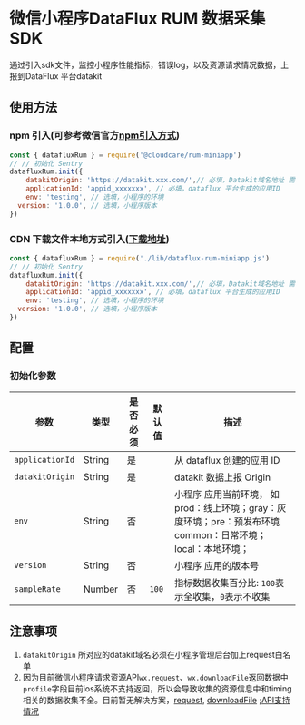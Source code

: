 # 微信小程序DataFlux RUM 数据采集SDK
通过引入sdk文件，监控小程序性能指标，错误log，以及资源请求情况数据，上报到DataFlux 平台datakit

## 使用方法
### npm 引入(可参考微信官方[npm引入方式](https://developers.weixin.qq.com/miniprogram/dev/devtools/npm.html))
```javascript
const { datafluxRum } = require('@cloudcare/rum-miniapp')
// // 初始化 Sentry
datafluxRum.init({
	datakitOrigin: 'https://datakit.xxx.com/',// 必填，Datakit域名地址 需要在微信小程序管理后台加上域名白名单
	applicationId: 'appid_xxxxxxx', // 必填，dataflux 平台生成的应用ID
	env: 'testing', // 选填，小程序的环境
  version: '1.0.0', // 选填，小程序版本
})
```
### CDN 下载文件本地方式引入([下载地址](https://static.dataflux.cn/js-sdk/dataflux-rum-miniapp.js))

```javascript
const { datafluxRum } = require('./lib/dataflux-rum-miniapp.js')
// // 初始化 Sentry
datafluxRum.init({
	datakitOrigin: 'https://datakit.xxx.com/',// 必填，Datakit域名地址 需要在微信小程序管理后台加上域名白名单
	applicationId: 'appid_xxxxxxx', // 必填，dataflux 平台生成的应用ID
	env: 'testing', // 选填，小程序的环境
  version: '1.0.0', // 选填，小程序版本
})
```

## 配置

### 初始化参数

| 参数            | 类型   | 是否必须 | 默认值 | 描述                                                                                                         |
| --------------- | ------ | -------- | ------ | ------------------------------------------------------------------------------------------------------------ |
| `applicationId` | String | 是       |        | 从 dataflux 创建的应用 ID                                                                                    |
| `datakitOrigin` | String | 是       |        | datakit 数据上报 Origin                                                                                      |
| `env`           | String | 否       |        | 小程序 应用当前环境， 如 prod：线上环境；gray：灰度环境；pre：预发布环境 common：日常环境；local：本地环境； |
| `version`       | String | 否       |        | 小程序 应用的版本号                                                                                          |
| `sampleRate`    | Number | 否       | `100`  | 指标数据收集百分比: `100`表示全收集，`0`表示不收集                                                           |


## 注意事项

1. `datakitOrigin` 所对应的datakit域名必须在小程序管理后台加上request白名单
2. 因为目前微信小程序请求资源API`wx.request`、`wx.downloadFile`返回数据中`profile`字段目前ios系统不支持返回，所以会导致收集的资源信息中和timing相关的数据收集不全。目前暂无解决方案，[request](https://developers.weixin.qq.com/miniprogram/dev/api/network/request/wx.request.html), [downloadFile](https://developers.weixin.qq.com/miniprogram/dev/api/network/download/wx.downloadFile.html) ;[API支持情况](https://developers.weixin.qq.com/community/develop/doc/000ecaa8b580c80601cac8e6f56000?highLine=%2520request%2520profile)